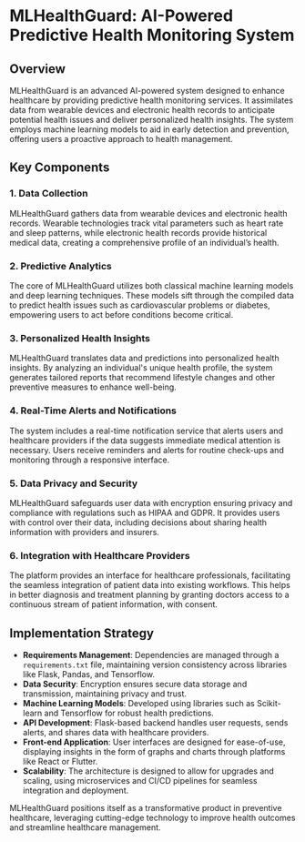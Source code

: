 # MLHealthGuard: AI-Powered Predictive Health Monitoring System

## Overview

MLHealthGuard is an advanced AI-powered system designed to enhance healthcare by providing predictive health monitoring services. It assimilates data from wearable devices and electronic health records to anticipate potential health issues and deliver personalized health insights. The system employs machine learning models to aid in early detection and prevention, offering users a proactive approach to health management.

## Key Components

### 1. Data Collection

MLHealthGuard gathers data from wearable devices and electronic health records. Wearable technologies track vital parameters such as heart rate and sleep patterns, while electronic health records provide historical medical data, creating a comprehensive profile of an individual’s health.

### 2. Predictive Analytics

The core of MLHealthGuard utilizes both classical machine learning models and deep learning techniques. These models sift through the compiled data to predict health issues such as cardiovascular problems or diabetes, empowering users to act before conditions become critical.

### 3. Personalized Health Insights

MLHealthGuard translates data and predictions into personalized health insights. By analyzing an individual's unique health profile, the system generates tailored reports that recommend lifestyle changes and other preventive measures to enhance well-being.

### 4. Real-Time Alerts and Notifications

The system includes a real-time notification service that alerts users and healthcare providers if the data suggests immediate medical attention is necessary. Users receive reminders and alerts for routine check-ups and monitoring through a responsive interface.

### 5. Data Privacy and Security

MLHealthGuard safeguards user data with encryption ensuring privacy and compliance with regulations such as HIPAA and GDPR. It provides users with control over their data, including decisions about sharing health information with providers and insurers.

### 6. Integration with Healthcare Providers

The platform provides an interface for healthcare professionals, facilitating the seamless integration of patient data into existing workflows. This helps in better diagnosis and treatment planning by granting doctors access to a continuous stream of patient information, with consent.

## Implementation Strategy

- **Requirements Management**: Dependencies are managed through a `requirements.txt` file, maintaining version consistency across libraries like Flask, Pandas, and Tensorflow.
- **Data Security**: Encryption ensures secure data storage and transmission, maintaining privacy and trust.
- **Machine Learning Models**: Developed using libraries such as Scikit-learn and Tensorflow for robust health predictions.
- **API Development**: Flask-based backend handles user requests, sends alerts, and shares data with healthcare providers.
- **Front-end Application**: User interfaces are designed for ease-of-use, displaying insights in the form of graphs and charts through platforms like React or Flutter.
- **Scalability**: The architecture is designed to allow for upgrades and scaling, using microservices and CI/CD pipelines for seamless integration and deployment.

MLHealthGuard positions itself as a transformative product in preventive healthcare, leveraging cutting-edge technology to improve health outcomes and streamline healthcare management.

